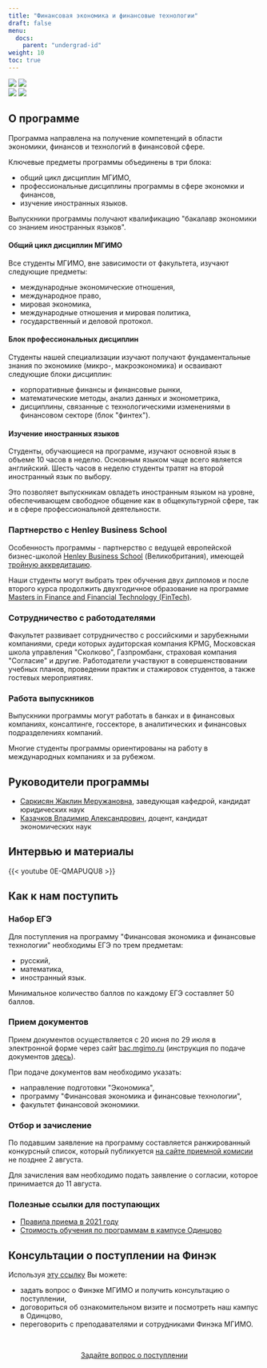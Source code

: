 ```yaml
---
title: "Финансовая экономика и финансовые технологии"
draft: false
menu:
  docs:
    parent: "undergrad-id"
weight: 10
toc: true
---
```


![](https://img.shields.io/badge/Направление_подготовки-Экономика-blue) ![](https://img.shields.io/badge/%D0%95%D0%93%D0%AD-%D0%A0%D1%83%D1%81%D1%81%D0%BA%D0%B8%D0%B9_|_%D0%9C%D0%B0%D1%82%D0%B5%D0%BC%D0%B0%D1%82%D0%B8%D0%BA%D0%B0_|_%D0%98%D0%BD%D0%BE%D1%81%D1%82%D1%80%D0%B0%D0%BD%D0%BD%D1%8B%D0%B9%20%D1%8F%D0%B7%D1%8B%D0%BA-blue)  
![](https://img.shields.io/badge/Всего_мест-25-blue) ![](https://img.shields.io/badge/Бюджетные_места-5-brightgreen)

## О программе

Программа направлена на получение компетенций в области экономики,
финансов и технологий в финансовой сфере.

Ключевые предметы программы объединены в три блока:

- общий цикл дисциплин МГИМО,
- профессиональные дисциплины программы в сфере экономки и финансов,
- изучение иностранных языков.

Выпускники программы получают квалификацию "бакалавр экономики со знанием иностранных языков".

#### Общий цикл дисциплин МГИМО

Все студенты МГИМО, вне зависимости от факультета, изучают следующие предметы:

- международные экономические отношения,
- международное право,
- мировая экономика,
- международные отношения и мировая политика,
- государственный и деловой протокол.

#### Блок профессиональных дисциплин

Студенты нашей специализации изучают получают фундаментальные знания по экономике
(микро-, макроэкономика) и осваивают следующие блоки дисциплин:

- корпоративные финансы и финансовые рынки,
- математические методы, анализ данных и эконометрика,
- дисциплины, связанные с технологическими изменениями в финансовом секторе (блок "финтех").

#### Изучение иностранных языков

Студенты, обучающиеся на программе, изучают основной язык в объеме 10 часов в неделю.
Основным языком чаще всего является английский. Шесть часов в неделю студенты тратят на второй иностранный язык по выбору.

Это позволяет выпускникам овладеть иностранным языком на уровне, обеспечивающем свободное общение
как в общекультурной сфере, так и в сфере профессиональной деятельности.

### Партнерство с Henley Business School

Особенность программы - партнерство с ведущей европейской бизнес-школой
[Henley Business School](https://www.henley.ac.uk/) (Великобритания),
имеющей [тройную аккредитацию](https://www.henley.ac.uk/why/accreditations).

Наши студенты могут выбрать трек обучения двух дипломов
и после второго курса продолжить двухгодичное образование на программе
[Masters in Finance and Financial Technology (FinTech)][henley].

[henley]: https://www.icmacentre.ac.uk/study/masters/msc-finance-and-financial-technology-fintech

### Сотрудничество c работодателями

Факультет развивает сотрудничество с российскими и зарубежными компаниями, среди которых аудиторская компания KPMG, Московская школа управления "Сколково", Газпромбанк, страховая компания "Согласие" и другие. Работодатели участвуют в совершенствовании учебных планов, проведении практик
и стажировок студентов, а также гостевых мероприятиях.

### Работа выпускников

Выпускники программы могут работать в банках и в финансовых компаниях, консалтинге, госсекторе,
в аналитических и финансовых подразделениях компаний.

Многие студенты программы ориентированы на работу в международных компаниях и за рубежом.

## Руководители программы

- [Саркисян Жаклин Меружановна](https://mgimo.ru/people/sarkisyan-zhaklin/), заведующая кафедрой, кандидат юридических наук
- [Казачков Владимир Александрович](https://mgimo.ru/people/kazachkov/), доцент, кандидат экономических наук

## Интервью и материалы

{{< youtube 0E-QMAPUQU8 >}}

## Как к нам поступить

### Набор ЕГЭ

Для поступления на программу "Финансовая экономика и финансовые технологии" необходимы
ЕГЭ по трем предметам:

- русский,
- математика,
- иностранный язык.

Минимальное количество баллов по каждому ЕГЭ составляет 50 баллов.

### Прием документов

Прием документов осуществляется с 20 июня по 29 июля
в электронной форме через сайт [bac.mgimo.ru](https://bac.mgimo.ru/auth/login)
(инструкция по подаче документов [здесь](https://mgimo.ru/about/news/main/bac-reg-online-2021/)).

При подаче документов вам необходимо указать:

- направление подготовки "Экономика",
- программу "Финансовая экономика и финансовые технологии",
- факультет финансовой экономики.

### Отбор и зачисление

По подавшим заявление на программу составляется ранжированный конкурсный список,
который публикуется [на сайте приемной комисии](https://abiturient.mgimo.ru)
не позднее 2 августа.

Для зачисления вам необходимо подать заявление о согласии, которое принимается
до 11 августа.

### Полезные ссылки для поступающих

- [Правила приема в 2021 году](https://abiturient.mgimo.ru/pravila-priema#2.1)
- [Стоимость обучения по программам в кампусе Одинцово](http://pk.odin.mgimo.ru/doc/21/stoim21.pdf)

## Консультации о поступлении на Финэк

Используя [эту ссылку](https://forms.gle/tRBb3VAGNyV53uAv5) Вы можете:

- задать вопрос о Финэке МГИМО и получить консультацию о поступлении,
- договориться об ознакомительном визите и посмотреть наш кампус в Одинцово,
- переговорить с преподавателями и сотрудниками Финэка МГИМО.

<br><div align="center">
<a class="btn btn-primary btn-lg px-4 mb-2"  href="https://forms.gle/tRBb3VAGNyV53uAv5" role="button">Задайте вопрос о поступлении</a>

</div>
